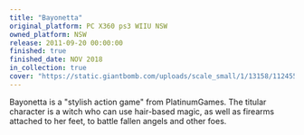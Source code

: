 ```yaml
---
title: "Bayonetta"
original_platform: PC X360 ps3 WIIU NSW
owned_platform: NSW
release: 2011-09-20 00:00:00
finished: true
finished_date: NOV 2018
in_collection: true
cover: "https://static.giantbomb.com/uploads/scale_small/1/13158/1124551-gb.png"
---
```


Bayonetta is a "stylish action game" from PlatinumGames. The titular character is a witch who can use hair-based magic, as well as firearms attached to her feet, to battle fallen angels and other foes.
